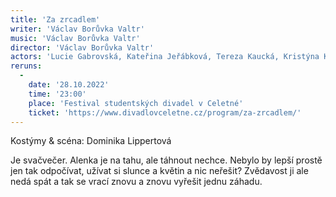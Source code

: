```yaml
---
title: 'Za zrcadlem'
writer: 'Václav Borůvka Valtr'
music: 'Václav Borůvka Valtr'
director: 'Václav Borůvka Valtr'
actors: 'Lucie Gabrovská, Kateřina Jeřábková, Tereza Kaucká, Kristýna Klimešová, Karolína Vaňková, Eliška Vocelová'
reruns:
  - 
    date: '28.10.2022'
    time: '23:00'
    place: 'Festival studentských divadel v Celetné'
    ticket: 'https://www.divadlovceletne.cz/program/za-zrcadlem/'
---
```

Kostýmy & scéna: Dominika Lippertová

Je svačvečer. Alenka je na tahu, ale táhnout nechce. Nebylo by lepší prostě jen tak odpočívat, užívat si slunce a květin a nic neřešit? Zvědavost ji ale nedá spát a tak se vrací znovu a znovu vyřešit jednu záhadu.

